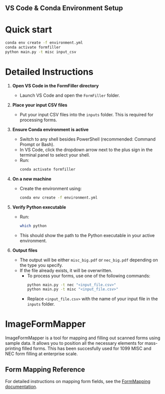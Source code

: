 ## VS Code & Conda Environment Setup

# Quick start
```bash
conda env create -f environment.yml
conda activate formfiller
python main.py -t misc input_csv
```
# Detailed Instructions
1. **Open VS Code in the FormFiller directory**
	- Launch VS Code and open the `FormFiller` folder.

2. **Place your input CSV files**
	- Put your input CSV files into the `inputs` folder. This is required for processing forms.


3. **Ensure Conda environment is active**
	- Switch to any shell besides PowerShell (recommended: Command Prompt or Bash).
	- In VS Code, click the dropdown arrow next to the plus sign in the terminal panel to select your shell.
	- Run:
	  ```sh
	  conda activate formfiller
	  ```

4. **On a new machine**
	- Create the environment using:
	  ```sh
	  conda env create -f environment.yml
	  ```

5. **Verify Python executable**
	- Run:
	  ```sh
	  which python
	  ```
	- This should show the path to the Python executable in your active environment.

6. **Output files**
	- The output will be either `misc_big.pdf` or `nec_big.pdf` depending on the type you specify.
	- If the file already exists, it will be overwritten.
		- To process your forms, use one of the following commands:
			```sh
			python main.py -t nec "<input_file.csv>"
			python main.py -t misc "<input_file.csv>"
			```
		- Replace `<input_file.csv>` with the name of your input file in the `inputs` folder.



# ImageFormMapper

ImageFormMapper is a tool for mapping and filling out scanned forms using sample data. It allows you to position all the necessary elements for mass-printing filled forms.
This has been succesfully used for 1099 MISC and NEC form filling at enterprise scale.

## Form Mapping Reference

For detailed instructions on mapping form fields, see the [FormMapping documentation](./formmapping.md).



